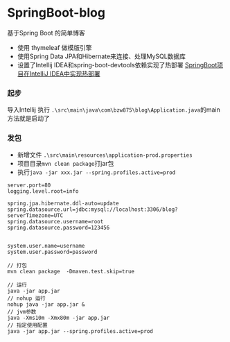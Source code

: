 # SpringBoot-blog
基于Spring Boot 的简单博客

* 使用 thymeleaf 做模版引擎
* 使用Spring Data JPA和Hibernate来连接、处理MySQL数据库
* 设置了Intellij IDEA和spring-boot-devtools依赖实现了热部署 [SpringBoot项目在IntelliJ IDEA中实现热部署](https://blog.csdn.net/My_Chen_Suo_Zhang/article/details/69396808)

### 起步
导入Intellij 执行 `.\src\main\java\com\bzw875\blog\Application.java`的main方法就是启动了





### 发包
+ 新增文件 `.\src\main\resources\application-prod.properties` 
+ 项目目录`mvn clean package`打jar包
+ 执行`java -jar xxx.jar --spring.profiles.active=prod`

``` # application-prod.properties 文件
server.port=80
logging.level.root=info

spring.jpa.hibernate.ddl-auto=update
spring.datasource.url=jdbc:mysql://localhost:3306/blog?serverTimezone=UTC
spring.datasource.username=root
spring.datasource.password=123456


system.user.name=username
system.user.password=password
``` 

```
// 打包
mvn clean package  -Dmaven.test.skip=true

// 运行
java -jar app.jar
// nohup 运行
nohup java -jar app.jar &
// jvm参数
java -Xms10m -Xmx80m -jar app.jar
// 指定使用配置
java -jar app.jar --spring.profiles.active=prod
```
